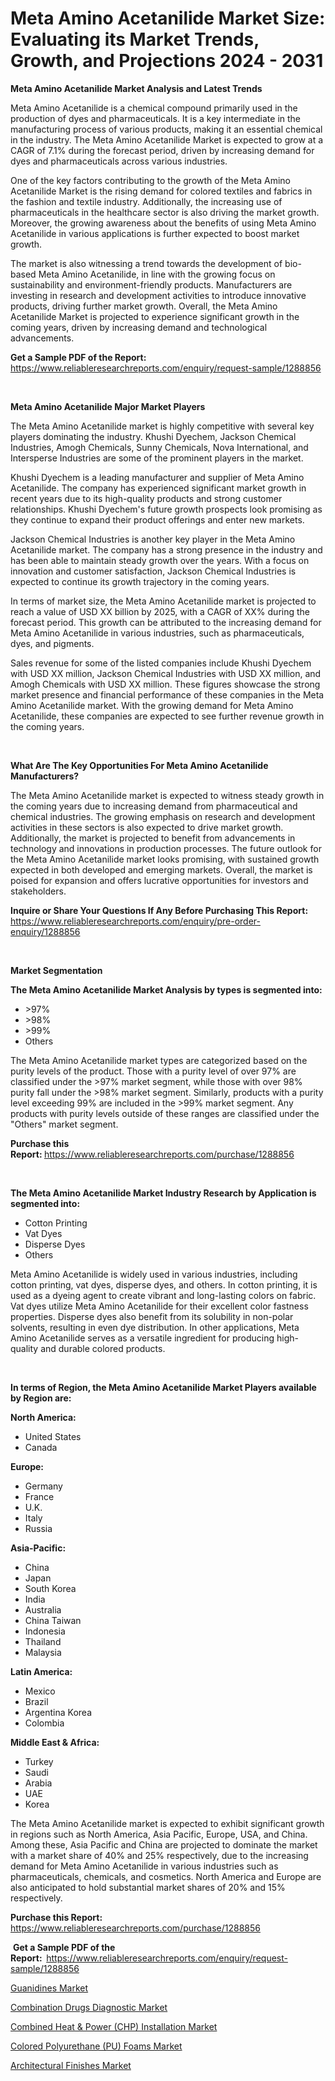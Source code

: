 <p><h1>Meta Amino Acetanilide Market Size: Evaluating its Market Trends, Growth, and Projections 2024 - 2031</h1></p><p><strong>Meta Amino Acetanilide Market Analysis and Latest Trends</strong></p>
<p><p>Meta Amino Acetanilide is a chemical compound primarily used in the production of dyes and pharmaceuticals. It is a key intermediate in the manufacturing process of various products, making it an essential chemical in the industry. The Meta Amino Acetanilide Market is expected to grow at a CAGR of 7.1% during the forecast period, driven by increasing demand for dyes and pharmaceuticals across various industries.</p><p>One of the key factors contributing to the growth of the Meta Amino Acetanilide Market is the rising demand for colored textiles and fabrics in the fashion and textile industry. Additionally, the increasing use of pharmaceuticals in the healthcare sector is also driving the market growth. Moreover, the growing awareness about the benefits of using Meta Amino Acetanilide in various applications is further expected to boost market growth.</p><p>The market is also witnessing a trend towards the development of bio-based Meta Amino Acetanilide, in line with the growing focus on sustainability and environment-friendly products. Manufacturers are investing in research and development activities to introduce innovative products, driving further market growth. Overall, the Meta Amino Acetanilide Market is projected to experience significant growth in the coming years, driven by increasing demand and technological advancements.</p></p>
<p><strong>Get a Sample PDF of the Report:&nbsp;</strong> <a href="https://www.reliableresearchreports.com/enquiry/request-sample/1288856">https://www.reliableresearchreports.com/enquiry/request-sample/1288856</a></p>
<p>&nbsp;</p>
<p><strong>Meta Amino Acetanilide Major Market Players</strong></p>
<p><p>The Meta Amino Acetanilide market is highly competitive with several key players dominating the industry. Khushi Dyechem, Jackson Chemical Industries, Amogh Chemicals, Sunny Chemicals, Nova International, and Intersperse Industries are some of the prominent players in the market.</p><p>Khushi Dyechem is a leading manufacturer and supplier of Meta Amino Acetanilide. The company has experienced significant market growth in recent years due to its high-quality products and strong customer relationships. Khushi Dyechem's future growth prospects look promising as they continue to expand their product offerings and enter new markets.</p><p>Jackson Chemical Industries is another key player in the Meta Amino Acetanilide market. The company has a strong presence in the industry and has been able to maintain steady growth over the years. With a focus on innovation and customer satisfaction, Jackson Chemical Industries is expected to continue its growth trajectory in the coming years.</p><p>In terms of market size, the Meta Amino Acetanilide market is projected to reach a value of USD XX billion by 2025, with a CAGR of XX% during the forecast period. This growth can be attributed to the increasing demand for Meta Amino Acetanilide in various industries, such as pharmaceuticals, dyes, and pigments.</p><p>Sales revenue for some of the listed companies include Khushi Dyechem with USD XX million, Jackson Chemical Industries with USD XX million, and Amogh Chemicals with USD XX million. These figures showcase the strong market presence and financial performance of these companies in the Meta Amino Acetanilide market. With the growing demand for Meta Amino Acetanilide, these companies are expected to see further revenue growth in the coming years.</p></p>
<p>&nbsp;</p>
<p><strong>What Are The Key Opportunities For Meta Amino Acetanilide Manufacturers?</strong></p>
<p><p>The Meta Amino Acetanilide market is expected to witness steady growth in the coming years due to increasing demand from pharmaceutical and chemical industries. The growing emphasis on research and development activities in these sectors is also expected to drive market growth. Additionally, the market is projected to benefit from advancements in technology and innovations in production processes. The future outlook for the Meta Amino Acetanilide market looks promising, with sustained growth expected in both developed and emerging markets. Overall, the market is poised for expansion and offers lucrative opportunities for investors and stakeholders.</p></p>
<p><strong>Inquire or Share Your Questions If Any Before Purchasing This Report:</strong> <a href="https://www.reliableresearchreports.com/enquiry/pre-order-enquiry/1288856">https://www.reliableresearchreports.com/enquiry/pre-order-enquiry/1288856</a></p>
<p>&nbsp;</p>
<p><strong>Market Segmentation</strong></p>
<p><strong>The Meta Amino Acetanilide Market Analysis by types is segmented into:</strong></p>
<p><ul><li>>97%</li><li>>98%</li><li>>99%</li><li>Others</li></ul></p>
<p><p>The Meta Amino Acetanilide market types are categorized based on the purity levels of the product. Those with a purity level of over 97% are classified under the >97% market segment, while those with over 98% purity fall under the >98% market segment. Similarly, products with a purity level exceeding 99% are included in the >99% market segment. Any products with purity levels outside of these ranges are classified under the "Others" market segment.</p></p>
<p><strong>Purchase this Report:&nbsp;</strong><a href="https://www.reliableresearchreports.com/purchase/1288856">https://www.reliableresearchreports.com/purchase/1288856</a></p>
<p>&nbsp;</p>
<p><strong>The Meta Amino Acetanilide Market Industry Research by Application is segmented into:</strong></p>
<p><ul><li>Cotton Printing</li><li>Vat Dyes</li><li>Disperse Dyes</li><li>Others</li></ul></p>
<p><p>Meta Amino Acetanilide is widely used in various industries, including cotton printing, vat dyes, disperse dyes, and others. In cotton printing, it is used as a dyeing agent to create vibrant and long-lasting colors on fabric. Vat dyes utilize Meta Amino Acetanilide for their excellent color fastness properties. Disperse dyes also benefit from its solubility in non-polar solvents, resulting in even dye distribution. In other applications, Meta Amino Acetanilide serves as a versatile ingredient for producing high-quality and durable colored products.</p></p>
<p>&nbsp;</p>
<p><strong>In terms of Region, the Meta Amino Acetanilide Market Players available by Region are:</strong></p>
<p>
    <p> <strong> North America: </strong>
        <ul>
            <li>United States</li>
            <li>Canada</li>
        </ul>
        </p> 
    <p> <strong> Europe: </strong>
        <ul>
            <li>Germany</li>
            <li>France</li>
            <li>U.K.</li>
            <li>Italy</li>
            <li>Russia</li>
        </ul>
        </p> 
    <p> <strong> Asia-Pacific: </strong>
        <ul>
            <li>China</li>
            <li>Japan</li>
            <li>South Korea</li>
            <li>India</li>
            <li>Australia</li>
            <li>China Taiwan</li>
            <li>Indonesia</li>
            <li>Thailand</li>
            <li>Malaysia</li>
        </ul>
        </p> 
    <p> <strong> Latin America: </strong>
        <ul>
            <li>Mexico</li>
            <li>Brazil</li>
            <li>Argentina Korea</li>
            <li>Colombia</li>
        </ul>
        </p> 
    <p> <strong> Middle East & Africa: </strong>
        <ul>
            <li>Turkey</li>
            <li>Saudi</li>
            <li>Arabia</li>
            <li>UAE</li>
            <li>Korea</li>
        </ul>
    </p>
    </p>
<p><p>The Meta Amino Acetanilide market is expected to exhibit significant growth in regions such as North America, Asia Pacific, Europe, USA, and China. Among these, Asia Pacific and China are projected to dominate the market with a market share of 40% and 25% respectively, due to the increasing demand for Meta Amino Acetanilide in various industries such as pharmaceuticals, chemicals, and cosmetics. North America and Europe are also anticipated to hold substantial market shares of 20% and 15% respectively.</p></p>
<p><strong>Purchase this Report: </strong><a href="https://www.reliableresearchreports.com/purchase/1288856">https://www.reliableresearchreports.com/purchase/1288856</a></p>
<p>&nbsp;<strong>Get a Sample PDF of the Report:&nbsp;&nbsp;</strong><a href="https://www.reliableresearchreports.com/enquiry/request-sample/1288856">https://www.reliableresearchreports.com/enquiry/request-sample/1288856</a></p>
<p><strong></strong></p>
<p><p><a href="https://view.publitas.com/reportprime-1/guanidines-market-size-reflecting-a-forecast-till-2031-market-by-type-by-application-and-by-geography/">Guanidines Market</a></p><p><a href="https://fearless-okapi-6c8.notion.site/Combination-Drugs-Diagnostic-Market-Size-Furnishes-Valuable-Information-Encompassing-Market-Share-M-49216612d49c47e287680f1850d092b1">Combination Drugs Diagnostic Market</a></p><p><a href="https://scarlet-rocket-c63.notion.site/Combined-Heat-Power-CHP-Installation-Market-Research-Report-Provides-Critical-Insights-that-can--84772467f2904bc1b48bcfe10e61c533">Combined Heat & Power (CHP) Installation Market</a></p><p><a href="https://zircon-bluebell-299.notion.site/Colored-Polyurethane-PU-Foams-Market-Research-Report-Forecasted-for-Period-from-2024-2031-by-Ma-981a51f5510f44ae8aed962c326a8be4">Colored Polyurethane (PU) Foams Market</a></p><p><a href="https://view.publitas.com/reportprime-1/architectural-finishes-market-size-and-growth-market-segmentation-regional-and-country-breakdowns-and-market-trends-for-period-from-2024-2031/">Architectural Finishes Market</a></p></p>